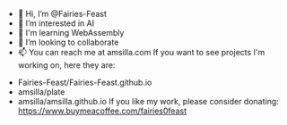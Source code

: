 - 👋 Hi, I’m @Fairies-Feast
- 👀 I’m interested in AI
- 🌱 I'm learning WebAssembly
- 💞️ I’m looking to collaborate
- 📫 You can reach me at amsilla.com
If you want to see projects I'm working on, here they are:
* Fairies-Feast/Fairies-Feast.github.io
* amsilla/plate
* amsilla/amsilla.github.io
If you like my work, please consider donating:
https://www.buymeacoffee.com/fairies0feast
